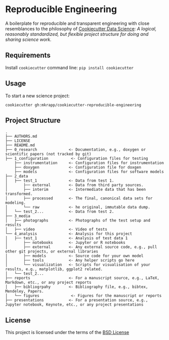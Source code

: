 Reproducible Engineering
========================

A boilerplate for reproducible and transparent engineering with close resemblances to the philosophy of [Cookiecutter Data Science](https://github.com/mkrapp/cookiecutter-reproducible-science): *A logical, reasonably standardized, but flexible project structure for doing and sharing science work.*

Requirements
------------
Install `cookiecutter` command line: `pip install cookiecutter`    

Usage
-----
To start a new science project:

`cookiecutter gh:mkrapp/cookiecutter-reproducible-engineering`

Project Structure
-----------------

```
.
├── AUTHORS.md
├── LICENSE
├── README.md
├── 0_research              <- Documentation, e.g., doxygen or scientific papers (not tracked by git)
├── 1_configuration          <- Configuration files for testing
    ├── instrumentation     <- Configuration files for instrumentation
    ├── doxygen             <- Configuration file for doxgen
    ├── models              <- Configuration files for software models
├── 2_data
│   ├── test_1              <- Data from test 1.
│       ├── external        <- Data from third party sources.
│       ├── interim         <- Intermediate data that has been transformed.
│       ├── processed       <- The final, canonical data sets for modeling.
│       └── raw             <- he original, immutable data dump.
│   └── test_2...           <- Data from test 2.
├── 3_media
│   ├── photographs         <- Photographs of the test setup and results
│   ├── video               <- Video of tests
└── 4_analysis              <- Analysis for this project
│   ├── test_1              <- Analysis of test data 1
│       ├── notebooks       <- Jupyter or R notebooks
│       ├── external        <- Any external source code, e.g., pull other git projects, or external libraries
│       ├── models          <- Source code for your own model
│       ├── tools           <- Any helper scripts go here
│       └── visualization   <- Scripts for visualisation of your results, e.g., matplotlib, ggplot2 related.
│   └── test_2...
├── reports                 <- For a manuscript source, e.g., LaTeX, Markdown, etc., or any project reports
│   ├── bibliogrpahy        <- Bibliography file, e.g., bibtex, Mendeley, Papers.
│   └── figures              <- Figures for the manuscript or reports
├── presentations           <- For a presentation source, e.g., Jupyter notebook, Keynote, etc., or any project presentations
```


License
-------
This project is licensed under the terms of the [BSD License](/LICENSE)
